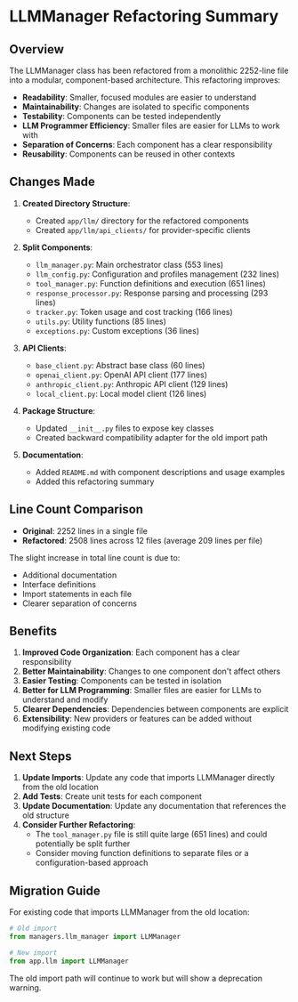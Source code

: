 # LLMManager Refactoring Summary

## Overview

The LLMManager class has been refactored from a monolithic 2252-line file into a modular, component-based architecture. This refactoring improves:

- **Readability**: Smaller, focused modules are easier to understand
- **Maintainability**: Changes are isolated to specific components
- **Testability**: Components can be tested independently
- **LLM Programmer Efficiency**: Smaller files are easier for LLMs to work with
- **Separation of Concerns**: Each component has a clear responsibility
- **Reusability**: Components can be reused in other contexts

## Changes Made

1. **Created Directory Structure**:
   - Created `app/llm/` directory for the refactored components
   - Created `app/llm/api_clients/` for provider-specific clients

2. **Split Components**:
   - `llm_manager.py`: Main orchestrator class (553 lines)
   - `llm_config.py`: Configuration and profiles management (232 lines)
   - `tool_manager.py`: Function definitions and execution (651 lines)
   - `response_processor.py`: Response parsing and processing (293 lines)
   - `tracker.py`: Token usage and cost tracking (166 lines)
   - `utils.py`: Utility functions (85 lines)
   - `exceptions.py`: Custom exceptions (36 lines)

3. **API Clients**:
   - `base_client.py`: Abstract base class (60 lines)
   - `openai_client.py`: OpenAI API client (177 lines)
   - `anthropic_client.py`: Anthropic API client (129 lines)
   - `local_client.py`: Local model client (126 lines)

4. **Package Structure**:
   - Updated `__init__.py` files to expose key classes
   - Created backward compatibility adapter for the old import path

5. **Documentation**:
   - Added `README.md` with component descriptions and usage examples
   - Added this refactoring summary

## Line Count Comparison

- **Original**: 2252 lines in a single file
- **Refactored**: 2508 lines across 12 files (average 209 lines per file)

The slight increase in total line count is due to:
- Additional documentation
- Interface definitions
- Import statements in each file
- Clearer separation of concerns

## Benefits

1. **Improved Code Organization**: Each component has a clear responsibility
2. **Better Maintainability**: Changes to one component don't affect others
3. **Easier Testing**: Components can be tested in isolation
4. **Better for LLM Programming**: Smaller files are easier for LLMs to understand and modify
5. **Clearer Dependencies**: Dependencies between components are explicit
6. **Extensibility**: New providers or features can be added without modifying existing code

## Next Steps

1. **Update Imports**: Update any code that imports LLMManager directly from the old location
2. **Add Tests**: Create unit tests for each component
3. **Update Documentation**: Update any documentation that references the old structure
4. **Consider Further Refactoring**:
   - The `tool_manager.py` file is still quite large (651 lines) and could potentially be split further
   - Consider moving function definitions to separate files or a configuration-based approach

## Migration Guide

For existing code that imports LLMManager from the old location:

```python
# Old import
from managers.llm_manager import LLMManager

# New import
from app.llm import LLMManager
```

The old import path will continue to work but will show a deprecation warning.